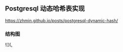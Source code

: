 
## Postgresql 动态哈希表实现

https://zhmin.github.io/posts/postgresql-dynamic-hash/

### 结构图

![]([.](https://github.com/itgotousa/pg16/blob/main/d00010.svg)

